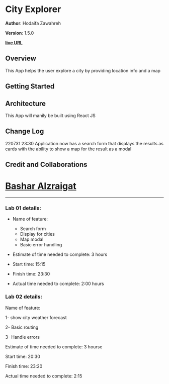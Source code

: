 # City Explorer

**Author**: Hodaifa Zawahreh

**Version**: 1.5.0

**[live URL](https://hods-city-explorer.netlify.app)**


## Overview

This App helps the user explore a city by providing location info and a map

## Getting Started
<!-- What are the steps that a user must take in order to build this app on their own machine and get it running? -->

## Architecture
<!-- Provide a detailed description of the application design. What technologies (languages, libraries, etc) you're using, and any other relevant design information. -->
This App will manily be built using React JS

## Change Log
<!-- Use this area to document the iterative changes made to your application as each feature is successfully implemented. Use time stamps. Here's an example:

01-01-2001 4:59pm - Application now has a fully-functional express server, with a GET route for the location resource. -->
220731 23:30 Application now has a search form that displays the results as cards with the ability to show a map for the result as a modal

## Credit and Collaborations
<!-- Give credit (and a link) to other people or resources that helped you build this application. -->
[Bashar Alzraigat](https://github.com/BasharAlzrigat)
=======

---
### Lab 01 details:

- Name of feature:
  - Search form
  - Display for cities
  - Map modal
  - Basic error handling

- Estimate of time needed to complete: 3 hours

- Start time: 15:15

- Finish time: 23:30

- Actual time needed to complete: 2:00 hours

### Lab 02 details:

Name of feature:

1- show city weather forecast

2- Basic routing

3- Handle errors

Estimate of time needed to complete: 3 hourse

Start time: 20:30

Finish time: 23:20

Actual time needed to complete: 2:15
